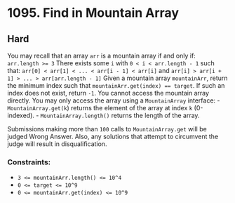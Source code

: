 # 1095. Find in Mountain Array

## Hard

You may recall that an array `arr` is a mountain array if and only if: `arr.length >= 3` There exists some `i` with
`0 < i < arr.length - 1` such that: `arr[0] < arr[1] < ... < arr[i - 1] < arr[i]` and
`arr[i] > arr[i + 1] > ... > arr[arr.length - 1]` Given a mountain array `mountainArr`, return the minimum index such
that `mountainArr.get(index) == target`. If such an index does not exist, return `-1`. You cannot access the mountain
array directly. You may only access the array using a `MountainArray` interface: - `MountainArray.get(k`) returns the
element of the array at index `k` (0-indexed). - `MountainArray.length()` returns the length of the array.

Submissions making more than `100` calls to `MountainArray.get` will be judged Wrong Answer. Also, any solutions that
attempt to circumvent the judge will result in disqualification.

### Constraints:

- `3 <= mountainArr.length() <= 10^4`
- `0 <= target <= 10^9`
- `0 <= mountainArr.get(index) <= 10^9`
